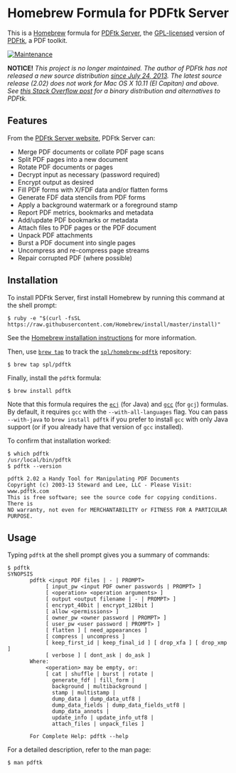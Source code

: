 # Homebrew Formula for PDFtk Server

This is a [Homebrew](http://brew.sh/) formula for [PDFtk
Server](https://www.pdflabs.com/tools/pdftk-server/), the
[GPL-licensed](https://www.pdflabs.com/docs/pdftk-license/) version of
[PDFtk](https://www.pdflabs.com/tools/pdftk-the-pdf-toolkit/), a PDF toolkit.

[![Maintenance](https://img.shields.io/maintenance/no/2013.svg)](http://stackoverflow.com/questions/32505951/pdftk-server-on-os-x-10-11)

**NOTICE!** _This project is no longer maintained. The author of PDFtk has not released
a new source distribution [since July 24, 2013](https://www.pdflabs.com/docs/pdftk-version-history/).
The latest source release (2.02) does not work for Mac OS X 10.11 (El Capitan) and above.
See [this Stack Overflow post](http://stackoverflow.com/questions/32505951/pdftk-server-on-os-x-10-11)
for a binary distribution and alternatives to PDFtk._

## Features

From the [PDFtk Server website](https://www.pdflabs.com/tools/pdftk-server/),
PDFtk Server can:

* Merge PDF documents or collate PDF page scans
* Split PDF pages into a new document
* Rotate PDF documents or pages
* Decrypt input as necessary (password required)
* Encrypt output as desired
* Fill PDF forms with X/FDF data and/or flatten forms
* Generate FDF data stencils from PDF forms
* Apply a background watermark or a foreground stamp
* Report PDF metrics, bookmarks and metadata
* Add/update PDF bookmarks or metadata
* Attach files to PDF pages or the PDF document
* Unpack PDF attachments
* Burst a PDF document into single pages
* Uncompress and re-compress page streams
* Repair corrupted PDF (where possible)

## Installation

To install PDFtk Server, first install Homebrew by running this command at the
shell prompt:

```
$ ruby -e "$(curl -fsSL https://raw.githubusercontent.com/Homebrew/install/master/install)"
```

See the [Homebrew installation
instructions](https://github.com/Homebrew/homebrew/blob/master/share/doc/homebrew/Installation.md#installation)
for more information.

Then, use [`brew
tap`](https://github.com/Homebrew/homebrew/blob/master/share/doc/homebrew/brew-tap.md#brew-tap)
to track the
[`spl/homebrew-pdftk`](https://github.com/spl/homebrew-pdftk)
repository:

```
$ brew tap spl/pdftk
```

Finally, install the `pdftk` formula:

```
$ brew install pdftk
```

Note that this formula requires the
[`ecj`](https://github.com/Homebrew/homebrew/blob/master/Library/Formula/ecj.rb)
(for Java) and
[`gcc`](https://github.com/Homebrew/homebrew/blob/master/Library/Formula/gcc.rb)
(for `gcj`) formulas. By default, it requires `gcc` with the
`--with-all-languages` flag. You can pass `--with-java` to `brew install pdftk`
if you prefer to install `gcc` with only Java support (or if you already have
that version of `gcc` installed).

To confirm that installation worked:

```
$ which pdftk
/usr/local/bin/pdftk
$ pdftk --version

pdftk 2.02 a Handy Tool for Manipulating PDF Documents
Copyright (c) 2003-13 Steward and Lee, LLC - Please Visit: www.pdftk.com
This is free software; see the source code for copying conditions. There is
NO warranty, not even for MERCHANTABILITY or FITNESS FOR A PARTICULAR PURPOSE.
```

## Usage

Typing `pdftk` at the shell prompt gives you a summary of commands:

```
$ pdftk
SYNOPSIS
       pdftk <input PDF files | - | PROMPT>
            [ input_pw <input PDF owner passwords | PROMPT> ]
            [ <operation> <operation arguments> ]
            [ output <output filename | - | PROMPT> ]
            [ encrypt_40bit | encrypt_128bit ]
            [ allow <permissions> ]
            [ owner_pw <owner password | PROMPT> ]
            [ user_pw <user password | PROMPT> ]
            [ flatten ] [ need_appearances ]
            [ compress | uncompress ]
            [ keep_first_id | keep_final_id ] [ drop_xfa ] [ drop_xmp ]
            [ verbose ] [ dont_ask | do_ask ]
       Where:
            <operation> may be empty, or:
            [ cat | shuffle | burst | rotate |
              generate_fdf | fill_form |
              background | multibackground |
              stamp | multistamp |
              dump_data | dump_data_utf8 |
              dump_data_fields | dump_data_fields_utf8 |
              dump_data_annots |
              update_info | update_info_utf8 |
              attach_files | unpack_files ]

       For Complete Help: pdftk --help
```

For a detailed description, refer to the man page:

```
$ man pdftk
```
